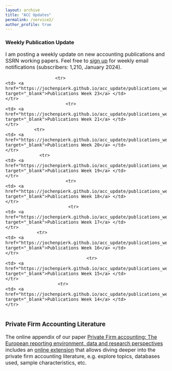 ```yaml
---
layout: archive
title: "ACC Updates"
permalink: /service2/
author_profile: true
---
```

<!-- Global site tag (gtag.js) - Google Analytics -->
<script async src="https://www.googletagmanager.com/gtag/js?id=G-05633BF9HL"></script>
<script>
  window.dataLayer = window.dataLayer || [];
  function gtag(){dataLayer.push(arguments);}
  gtag('js', new Date());

   gtag('config', 'G-05633BF9HL', {'anonymize_ip': true});
</script> 
 


<h3> Weekly Publication Update </h3>
<font size="3"> 
I am posting a weekly update on new accounting publications and SSRN working papers. Feel free to <a href="https://jochenpierk.github.io/acc_update/subscribe.html" target="_blank">sign up</a> for weekly email notifications (subscribers: 1,210, January 2024). 

<p> </p>


 <table style="width:100%">   

                       <tr> 
    <td> <a href="https://jochenpierk.github.io/acc_update/publications_week23.html" target="_blank">Publications Week 23</a> </td>  
    </tr> 
                           <tr> 
    <td> <a href="https://jochenpierk.github.io/acc_update/publications_week21.html" target="_blank">Publications Week 21</a> </td>  
    </tr> 
               <tr> 
    <td> <a href="https://jochenpierk.github.io/acc_update/publications_week20.html" target="_blank">Publications Week 20</a> </td>  
    </tr> 
                 <tr> 
    <td> <a href="https://jochenpierk.github.io/acc_update/publications_week19.html" target="_blank">Publications Week 19</a> </td>  
    </tr> 
                           <tr> 
    <td> <a href="https://jochenpierk.github.io/acc_update/publications_week18.html" target="_blank">Publications Week 18</a> </td>  
    </tr> 
                            <tr> 
    <td> <a href="https://jochenpierk.github.io/acc_update/publications_week17.html" target="_blank">Publications Week 17</a> </td>  
    </tr> 
                <tr> 
    <td> <a href="https://jochenpierk.github.io/acc_update/publications_week16.html" target="_blank">Publications Week 16</a> </td>  
    </tr> 
                                   <tr> 
    <td> <a href="https://jochenpierk.github.io/acc_update/publications_week15.html" target="_blank">Publications Week 15</a> </td>  
    </tr> 
                        <tr> 
    <td> <a href="https://jochenpierk.github.io/acc_update/publications_week14.html" target="_blank">Publications Week 14</a> </td>  
    </tr> 
  

   





 </table>




 <p> </p>

  
  
   <h3> Private Firm Accounting Literature </h3>
<font size="3">
 The online appendix of our paper <a href="https://www.tandfonline.com/doi/full/10.1080/00014788.2021.1982670" target="_blank">Private Firm accounting: The European reporting environment, data and research perspectives</a> includes an <a href="https://trr266.wiwi.hu-berlin.de/shiny/pfirmacclit/" target="_blank">online extension</a> that allows diving deeper into the private firm accounting literature, e.g. explore topics, databases used, sample characteristics, etc. 
   
    
